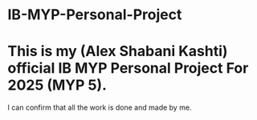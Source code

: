 # IB-MYP-Personal-Project

# This is my (Alex Shabani Kashti) official IB MYP Personal Project For 2025 (MYP 5).

I can confirm that all the work is done and made by me.
